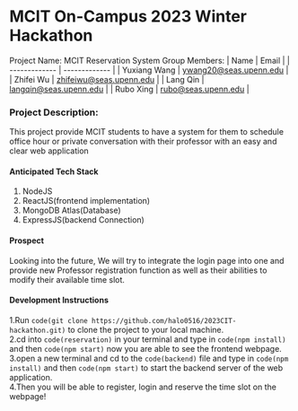 # MCIT On-Campus 2023 Winter Hackathon
Project Name: MCIT Reservation System
Group Members:
| Name  | Email |
| ------------- | ------------- |
| Yuxiang Wang  | ywang20@seas.upenn.edu  |
| Zhifei Wu  | zhifeiwu@seas.upenn.edu  |
| Lang Qin  | langqin@seas.upenn.edu  |
| Rubo Xing  | rubo@seas.upenn.edu  |

### Project Description:  ###
  This project provide MCIT students to have a system for them to schedule office hour or private conversation with their professor with an easy and clear web application
  
#### Anticipated Tech Stack ####
1. NodeJS
2. ReactJS(frontend implementation)
3. MongoDB Atlas(Database)
4. ExpressJS(backend Connection)

#### Prospect ####
Looking into the future, We will try to integrate the login page into one and provide new Professor registration function as well as their abilities to modify their available time slot.

#### Development Instructions ####
1.Run `code(git clone https://github.com/halo0516/2023CIT-hackathon.git)` to clone the project to your local machine. <br>
2.cd into `code(reservation)` in your terminal and type in `code(npm install)` and then `code(npm start)` now you are able to see the frontend webpage.<br>
3.open a new terminal and cd to the `code(backend)` file and type in `code(npm install)` and then `code(npm start)` to start the backend server of the web application.<br>
4.Then you will be able to register, login and reserve the time slot on the webpage!<br>
